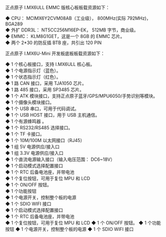 正点原子 I.MX6ULL EMMC 版核心板板载资源如下：  

◆ CPU： MCIMX6Y2CVM08AB（工业级）， 800MHz(实际 792MHz)， BGA289  
◆ 外扩 DDR3L： NT5CC256M16EP-EK， 512MB 字节，商业级。  
◆ EMMC： KLM8G1GET，这是一个 8GB 的 EMMC 芯片。  
◆ 两个 2*30 的防反插 BTB 座，共引出 120 PIN  

正点原子 I.MX6U-Mini 开发板底板板载资源如下：  

◆ 1 个核心板接口，支持 I.MX6ULL 核心板。  
◆ 1 个电源指示灯（蓝色）。  
◆ 1 个状态指示灯（红色）。  
◆ 1 路 CAN 接口，采用 TJA1050 芯片。  
◆ 1 路 485 接口，采用 SP3485 芯片。  
◆ 1 个 ATK 模块接口，支持正点原子蓝牙/GPS/MPU6050/手势识别等模块。  
◆ 1 个摄像头模块接口。  
◆ 1 个 USB 串口，可用于代码调试。  
◆ 1 个 USB HOST 接口，用于 USB 主机通信。  
◆ 1 个有源蜂鸣器 。  
◆ 1 个 RS232/RS485 选择接口。  
◆ 1 个 TF 卡接口。  
◆ 1 个 10M/100M 以太网接口（RJ45）  
◆ 1 组 5V 电源供应/接入口  
◆ 1 组 3.3V 电源供应/接入口  
◆ 1 个直流电源输入接口（输入电压范围： DC6~18V）  
◆ 1 个启动模式选择配置接口  
◆ 1 个 RTC 后备电池座，并带电池  
◆ 1 个复位按钮，可用于复位 MPU 和 LCD  
◆ 1 个 ON/OFF 按钮。  
◆ 1 个功能按钮  
◆ 1 个电源开关，控制整个板的电源  
◆ 1 个 SDIO WIFI 接口  
◆ 1 个启动模式选择配置接口  
◆ 1 个 RTC 后备电池座，并带电池  
◆ 1 个复位按钮，可用于复位 MPU 和 LCD
◆ 1 个 ON/OFF 按钮。
◆ 1 个功能按钮
◆ 1 个电源开关，控制整个板的电源
◆ 1 个 SDIO WIFI 接口

